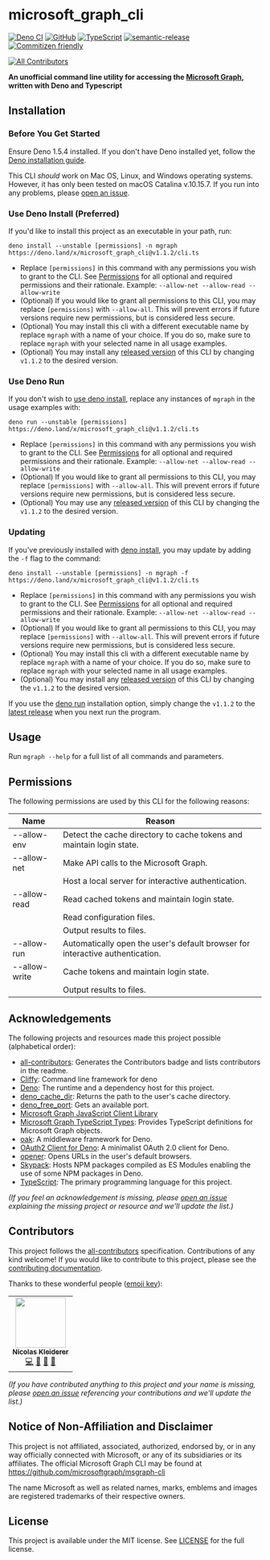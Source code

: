 # microsoft_graph_cli

[![Deno CI](https://github.com/kleiderer/microsoft_graph_cli/workflows/Deno%20CI/badge.svg)](https://github.com/kleiderer/microsoft_graph_cli/actions)
[![GitHub](https://img.shields.io/github/license/kleiderer/microsoft_graph_cli)](https://github.com/kleiderer/microsoft_graph_cli/blob/master/LICENSE)
[![TypeScript](https://img.shields.io/badge/types-TypeScript-blue)](https://github.com/kleiderer/microsoft_graph_cli)
[![semantic-release](https://img.shields.io/badge/%20%20%F0%9F%93%A6%F0%9F%9A%80-semantic--release-e10079.svg)](https://github.com/semantic-release/semantic-release)
[![Commitizen friendly](https://img.shields.io/badge/commitizen-friendly-brightgreen.svg)](http://commitizen.github.io/cz-cli/)

<!-- ALL-CONTRIBUTORS-BADGE:START - Do not remove or modify this section -->
[![All Contributors](https://img.shields.io/badge/all_contributors-1-orange.svg?style=flat-square)](#contributors-)
<!-- ALL-CONTRIBUTORS-BADGE:END -->

**An unofficial command line utility for accessing the [Microsoft Graph](https://developer.microsoft.com/en-us/graph), written with Deno and Typescript**

## Installation

### Before You Get Started

Ensure Deno 1.5.4 installed. If you don't have Deno installed yet, follow the [Deno installation guide](https://deno.land/manual@v1.5.4/getting_started/installation).

This CLI _should_ work on Mac OS, Linux, and Windows operating systems. However, it has only been tested on macOS Catalina v.10.15.7. If you run into any problems, please [open an issue](https://github.com/kleiderer/microsoft_graph_cli/issues/new).

### Use Deno Install (Preferred)

If you'd like to install this project as an executable in your path, run:

`deno install --unstable [permissions] -n mgraph https://deno.land/x/microsoft_graph_cli@v1.1.2/cli.ts`

- Replace `[permissions]` in this command with any permissions you wish to grant to the CLI. See [Permissions](#Permissions) for all optional and required permissions and their rationale. Example: `--allow-net --allow-read --allow-write`
- (Optional) If you would like to grant all permissions to this CLI, you may replace `[permissions]` with `--allow-all`. This will prevent errors if future versions require new permissions, but is considered less secure.
- (Optional) You may install this cli with a different executable name by replace `mgraph` with a name of your choice. If you do so, make sure to replace `mgraph` with your selected name in all usage examples.
- (Optional) You may install any [released version](https://github.com/kleiderer/microsoft_graph_cli/releases) of this CLI by changing `v1.1.2` to the desired version.

### Use Deno Run

If you don't wish to [use deno install](#use-deno-install-preferred), replace any instances of `mgraph` in the usage examples with:

`deno run --unstable [permissions] https://deno.land/x/microsoft_graph_cli@v1.1.2/cli.ts`

- Replace `[permissions]` in this command with any permissions you wish to grant to the CLI. See [Permissions](#Permissions) for all optional and required permissions and their rationale. Example: `--allow-net --allow-read --allow-write`
- (Optional) If you would like to grant all permissions to this CLI, you may replace `[permissions]` with `--allow-all`. This will prevent errors if future versions require new permissions, but is considered less secure.
- (Optional) You may use any [released version](https://github.com/kleiderer/microsoft_graph_cli/releases) of this CLI by changing the `v1.1.2` to the desired version.

### Updating

If you've previously installed with [deno install](#use-deno-install-preferred), you may update by adding the `-f` flag to the command:

`deno install --unstable [permissions] -n mgraph -f https://deno.land/x/microsoft_graph_cli@v1.1.2/cli.ts`

- Replace `[permissions]` in this command with any permissions you wish to grant to the CLI. See [Permissions](#Permissions) for all optional and required permissions and their rationale. Example: `--allow-net --allow-read --allow-write`
- (Optional) If you would like to grant all permissions to this CLI, you may replace `[permissions]` with `--allow-all`. This will prevent errors if future versions require new permissions, but is considered less secure.
- (Optional) You may install this cli with a different executable name by replace `mgraph` with a name of your choice. If you do so, make sure to replace `mgraph` with your selected name in all usage examples.
- (Optional) You may install any [released version](https://github.com/kleiderer/microsoft_graph_cli/releases) of this CLI by changing the `v1.1.2` to the desired version.

If you use the [deno run](#use-deno-install-preferred) installation option, simply change the `v1.1.2` to the [latest release](https://github.com/kleiderer/microsoft_graph_cli/releases/latest) when you next run the program.

## Usage

Run `mgraph --help` for a full list of all commands and parameters.

## Permissions

The following permissions are used by this CLI for the following reasons:

| Name          | Reason                                                                        |
| ------------- | ----------------------------------------------------------------------------- |
| --allow-env   | Detect the cache directory to cache tokens and maintain login state.          |
| --allow-net   | Make API calls to the Microsoft Graph.                                        |
|               | Host a local server for interactive authentication.                           |
| --allow-read  | Read cached tokens and maintain login state.                                  |
|               | Read configuration files.                                                     |
|               | Output results to files.                                                      |
| --allow-run   | Automatically open the user's default browser for interactive authentication. |
| --allow-write | Cache tokens and maintain login state.                                        |
|               | Output results to files.                                                      |

## Acknowledgements

The following projects and resources made this project possible (alphabetical order):

- [all-contributors](https://github.com/all-contributors/all-contributors): Generates the Contributors badge and lists contributors in the readme.
- [Cliffy](https://github.com/c4spar/deno-cliffy): Command line framework for deno
- [Deno](https://deno.land/): The runtime and a dependency host for this project.
- [deno_cache_dir](https://github.com/justjavac/deno_cache_dir): Returns the path to the user's cache directory.
- [deno_free_port](https://github.com/axetroy/deno_free_port): Gets an available port.
- [Microsoft Graph JavaScript Client Library](https://github.com/microsoftgraph/msgraph-sdk-javascript)
- [Microsoft Graph TypeScript Types](https://github.com/microsoftgraph/msgraph-typescript-typings): Provides TypeScript definitions for Microsoft Graph objects.
- [oak](https://github.com/oakserver/oak): A middleware framework for Deno.
- [OAuth2 Client for Deno](https://github.com/cmd-johnson/deno-oauth2-client): A minimalist OAuth 2.0 client for Deno.
- [opener](https://github.com/TanishShinde/opener): Opens URLs in the user's default browsers.
- [Skypack](https://www.skypack.dev/): Hosts NPM packages compiled as ES Modules enabling the use of some NPM packages in Deno.
- [TypeScript](https://www.typescriptlang.org/): The primary programming language for this project.

_(If you feel an acknowledgement is missing, please [open an issue](https://github.com/kleiderer/microsoft_graph_cli/issues/new) explaining the missing project or resource and we'll update the list.)_

## Contributors

This project follows the [all-contributors](https://github.com/all-contributors/all-contributors) specification. Contributions of any kind welcome! If you would like to contribute to this project, please see the [contributing documentation](CONTRIBUTING.md).

Thanks to these wonderful people ([emoji key](https://allcontributors.org/docs/en/emoji-key)):

<!-- ALL-CONTRIBUTORS-LIST:START - Do not remove or modify this section -->
<!-- prettier-ignore-start -->
<!-- markdownlint-disable -->
<table>
  <tr>
    <td align="center"><a href="https://kleiderer.com/"><img src="https://avatars0.githubusercontent.com/u/4278631?v=4?s=100" width="100px;" alt=""/><br /><sub><b>Nicolas Kleiderer</b></sub></a><br /><a href="https://github.com/kleiderer/microsoft_graph_cli/commits?author=nakleiderer" title="Code">💻</a> <a href="https://github.com/kleiderer/microsoft_graph_cli/commits?author=nakleiderer" title="Documentation">📖</a> <a href="#ideas-nakleiderer" title="Ideas, Planning, & Feedback">🤔</a> <a href="https://github.com/kleiderer/microsoft_graph_cli/pulls?q=is%3Apr+reviewed-by%3Anakleiderer" title="Reviewed Pull Requests">👀</a></td>
  </tr>
</table>

<!-- markdownlint-restore -->
<!-- prettier-ignore-end -->

<!-- ALL-CONTRIBUTORS-LIST:END -->

_(If you have contributed anything to this project and your name is missing, please [open an issue](https://github.com/kleiderer/microsoft_graph_cli/issues/new) referencing your contributions and we'll update the list.)_

## Notice of Non-Affiliation and Disclaimer

This project is not affiliated, associated, authorized, endorsed by, or in any way officially connected with Microsoft, or any of its subsidiaries or its affiliates. The official Microsoft Graph CLI may be found at https://github.com/microsoftgraph/msgraph-cli

The name Microsoft as well as related names, marks, emblems and images are registered trademarks of their respective owners.

## License

This project is available under the MIT license. See [LICENSE](LICENSE) for the full license.
